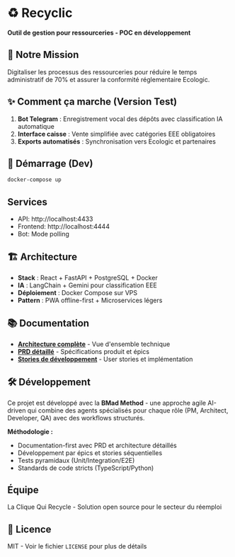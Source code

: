 # ♻️ Recyclic
**Outil de gestion pour ressourceries - POC en développement**

## 🌱 Notre Mission
Digitaliser les processus des ressourceries pour réduire le temps administratif de 70% et assurer la conformité réglementaire Ecologic.

## ✨ Comment ça marche (Version Test)
1. **Bot Telegram** : Enregistrement vocal des dépôts avec classification IA automatique
2. **Interface caisse** : Vente simplifiée avec catégories EEE obligatoires  
3. **Exports automatisés** : Synchronisation vers Ecologic et partenaires

## 🚀 Démarrage (Dev)
```bash
docker-compose up
```

## Services
- API: http://localhost:4433
- Frontend: http://localhost:4444
- Bot: Mode polling

## 🏗️ Architecture
- **Stack** : React + FastAPI + PostgreSQL + Docker
- **IA** : LangChain + Gemini pour classification EEE
- **Déploiement** : Docker Compose sur VPS
- **Pattern** : PWA offline-first + Microservices légers

## 📚 Documentation
- **[Architecture complète](docs/architecture/)** - Vue d'ensemble technique
- **[PRD détaillé](docs/prd/)** - Spécifications produit et épics
- **[Stories de développement](docs/stories/)** - User stories et implémentation

## 🛠️ Développement
Ce projet est développé avec la **BMad Method** - une approche agile AI-driven qui combine des agents spécialisés pour chaque rôle (PM, Architect, Developer, QA) avec des workflows structurés.

**Méthodologie :**
- Documentation-first avec PRD et architecture détaillés
- Développement par épics et stories séquentielles
- Tests pyramidaux (Unit/Integration/E2E)
- Standards de code stricts (TypeScript/Python)

## Équipe
La Clique Qui Recycle - Solution open source pour le secteur du réemploi

## 📄 Licence
MIT - Voir le fichier `LICENSE` pour plus de détails